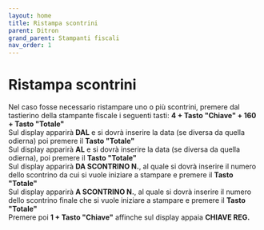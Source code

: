 ```yaml
---
layout: home
title: Ristampa scontrini
parent: Ditron
grand_parent: Stampanti fiscali
nav_order: 1
---
```


# Ristampa scontrini

Nel caso fosse necessario ristampare uno o più scontrini, premere dal tastierino della stampante fiscale i seguenti tasti:
**4 + Tasto "Chiave" + 160 + Tasto "Totale"** \
Sul display apparirà **DAL** e si dovrà inserire la data (se diversa da quella odierna) poi premere il **Tasto "Totale"** \
Sul display apparirà **AL** e si dovrà inserire la data (se diversa da quella odierna), poi premere il **Tasto "Totale"** \
Sul display apparirà **DA SCONTRINO N.**, al quale si dovrà inserire il numero dello scontrino da cui si vuole iniziare a stampare e premere il **Tasto "Totale"** \
Sul display apparirà **A SCONTRINO N.**, al quale si dovrà inserire il numero dello scontrino finale che si vuole iniziare a stampare e premere il **Tasto "Totale"** \
Premere poi **1 + Tasto "Chiave"** affinche sul display appaia **CHIAVE REG.**
